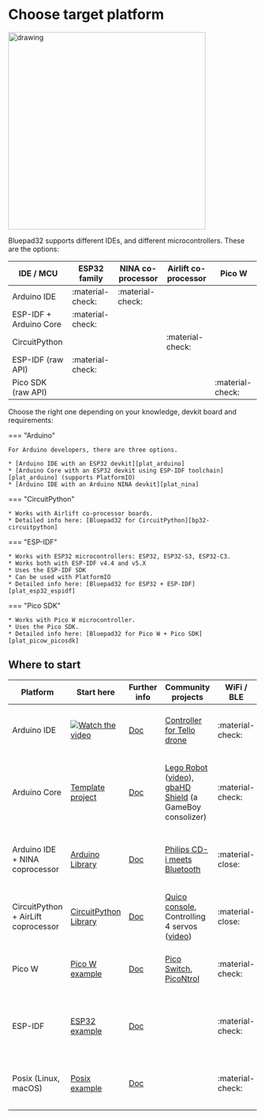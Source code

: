 # Choose target platform

<img src="https://github.com/ricardoquesada/bluepad32/blob/main/docs/images/bluepad32-logo.png?raw=true" alt="drawing" width="400"/>

Bluepad32 supports different IDEs, and different microcontrollers. These are the options:

| IDE / MCU              | ESP32 family     | NINA co-processor | Airlift co-processor | Pico W           |
|------------------------|------------------|-------------------|----------------------|------------------|
| Arduino IDE            | :material-check: | :material-check:  |                      |                  |
| ESP-IDF + Arduino Core | :material-check: |                   |                      |                  |
| CircuitPython          |                  |                   | :material-check:     |                  |
| ESP-IDF (raw API)      | :material-check: |                   |                      |                  |
| Pico SDK (raw API)     |                  |                   |                      | :material-check: |

Choose the right one depending on your knowledge, devkit board and requirements:

=== "Arduino"

    For Arduino developers, there are three options.

    * [Arduino IDE with an ESP32 devkit][plat_arduino]
    * [Arduino Core with an ESP32 devkit using ESP-IDF toolchain][plat_arduino] (supports PlatformIO)
    * [Arduino IDE with an Arduino NINA devkit][plat_nina]

=== "CircuitPython"

    * Works with Airlift co-processor boards.
    * Detailed info here: [Bluepad32 for CircuitPython][bp32-circuitpython]

=== "ESP-IDF"

    * Works with ESP32 microcontrollers: ESP32, ESP32-S3, ESP32-C3.
    * Works both with ESP-IDF v4.4 and v5.X
    * Uses the ESP-IDF SDK
    * Can be used with PlatformIO
    * Detailed info here: [Bluepad32 for ESP32 + ESP-IDF][plat_esp32_espidf]

=== "Pico SDK"

    * Works with Pico W microcontroller.
    * Uses the Pico SDK.
    * Detailed info here: [Bluepad32 for Pico W + Pico SDK][plat_picow_picosdk]

## Where to start

| Platform                            | Start here                                                        | Further info              | Community projects                                                                                        | WiFi / BLE       | Other Features                                                      |
|-------------------------------------|-------------------------------------------------------------------|---------------------------|-----------------------------------------------------------------------------------------------------------|------------------|---------------------------------------------------------------------|
| Arduino IDE                         | [![Watch the video][youtube_image]](https://youtu.be/0jnY-XXiD8Q) | [Doc][plat_arduino]       | [Controller for Tello drone][tello]                                                                       | :material-check: | Easy to debug, familiar IDE, Arduino libraries                      |
| Arduino Core                        | [Template project][esp-idf-bluepad32-arduino]                     | [Doc][plat_arduino]       | [Lego Robot][esp32_example] ([video][esp32_video]), [gbaHD Shield][esp32_example2] (a GameBoy consolizer) | :material-check: | Very easy to debug, console, Arduino libraries, ESP-IDF, PlatformIO |
| Arduino IDE + NINA coprocessor      | [Arduino Library][bp32-arduino]                                   | [Doc][plat_nina]          | [Philips CD-i meets Bluetooth][nina_example]                                                              | :material-close: | Difficult to debug, familiar IDE, Arduino libraries, **deprecated** |
| CircuitPython + AirLift coprocessor | [CircuitPython Library][bp32-circuitpython]                       | [Doc][plat_airlift]       | [Quico console][airlift_example], Controlling 4 servos ([video][airlift_video])                           | :material-close: | Difficult to debug, easy to program, CircuitPython libraries        |
| Pico W                              | [Pico W example][pico-w-example]                                  | [Doc][plat_picow_picosdk] | [Pico Switch][pico_switch], [PicoNtrol][pico_ntrol]                                                       | :material-check: | Very easy to debug, for advanced developers, Pico SDK               |
| ESP-IDF                             | [ESP32 example][esp32-example]                                    | [Doc][plat_esp32_espidf]  |                                                                                                           | :material-check: | Very easy to debug, for advanced developers, ESP-IDF, PlatformIO    |
| Posix (Linux, macOS)                | [Posix example][posix-example]                                    | [Doc][plat_custom]        |                                                                                                           | :material-check: | Very easy to debug, useful for quick development                    | 

[airlift_example]: https://gitlab.com/ricardoquesada/quico

[airlift_video]: https://twitter.com/makermelissa/status/1482596378282913793

[amazon_esp32_c3_devkit]: https://www.amazon.com/s?k=esp32-c3+devkit

[amazon_esp32_devkit]: https://www.amazon.com/s?k=esp32+devkit

[amazon_esp32_s3_devkit]: https://www.amazon.com/s?k=esp32-s3+devkit

[arduino-esp-idf-example]: https://github.com/ricardoquesada/esp-idf-arduino-bluepad32-template

[arduino-ide-example]: https://www.youtube.com/watch?v=0jnY-XXiD8Q

[arduino_ble_library]: https://www.arduino.cc/reference/en/libraries/arduinoble/

[bp32-arduino]: https://github.com/ricardoquesada/bluepad32-arduino

[bp32-circuitpython]: https://github.com/ricardoquesada/bluepad32-circuitpython

[btstack]: https://github.com/bluekitchen/btstack

[esp-idf-bluepad32-arduino]: https://github.com/ricardoquesada/esp-idf-arduino-bluepad32-template

[esp32-example]: https://github.com/ricardoquesada/bluepad32/tree/main/examples/esp32

[esp32_example2]: https://github.com/ManCloud/GBAHD-Shield

[esp32_example]: https://github.com/antonvh/LMS-uart-esp/blob/main/Projects/LMS-ESP32/BluePad32_idf/README.md

[esp32_video]: https://www.instagram.com/p/Ca7T6twKZ0B/

[mkr_vidor_4000]: https://store.arduino.cc/products/arduino-mkr-vidor-4000

[mkr_wifi]: https://store-usa.arduino.cc/products/arduino-mkr-wifi-1010

[nano_33_iot]: https://store-usa.arduino.cc/products/arduino-nano-33-iot

[nano_rp2040]: https://store-usa.arduino.cc/products/arduino-nano-rp2040-connect-with-headers

[nina_example]: https://eyskens.me/cd-i-meets-bluetooth/

[pico-w-example]: https://github.com/ricardoquesada/bluepad32/tree/main/examples/pico_w

[pico_ntrol]: https://github.com/ShadeReogen/PicoNtrol

[pico_switch]: https://github.com/juan518munoz/PicoSwitch-WirelessGamepadAdapter

[plat_airlift]: ../plat_airlift

[plat_arduino]: ../plat_arduino

[plat_custom]: ../adding_new_platform

[plat_esp32_espidf]: ../plat_esp32

[plat_mightymiggy]: ../plat_mightymiggy

[plat_nina]: ../plat_nina

[plat_picow_picosdk]: ../plat_picow

[plat_unijoysticle]: ../plat_unijoysticle

[posix-example]: https://github.com/ricardoquesada/bluepad32/tree/main/examples/posix

[tello]: https://github.com/jsolderitsch/ESP32Controller

[uni_wifi]: https://store-usa.arduino.cc/products/arduino-uno-wifi-rev2

[youtube_image]: https://lh3.googleusercontent.com/pw/AJFCJaXiDBy3NcQBBB-WFFVCsvYBs8szExsYQVwG5qqBTtKofjzZtJv_6GSL7_LfYRiypF1K0jjjgziXJuxAhoEawvzV84hlbmVTrGeXQYpVnpILZwWkbFi-ccX4lEzEbYXX-UbsEzpHLhO8qGVuwxOl7I_h1Q=-no?authuser=0
